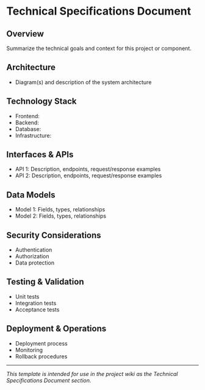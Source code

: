 # Technical Specifications Document

## Overview
Summarize the technical goals and context for this project or component.

## Architecture
- Diagram(s) and description of the system architecture

## Technology Stack
- Frontend:
- Backend:
- Database:
- Infrastructure:

## Interfaces & APIs
- API 1: Description, endpoints, request/response examples
- API 2: Description, endpoints, request/response examples

## Data Models
- Model 1: Fields, types, relationships
- Model 2: Fields, types, relationships

## Security Considerations
- Authentication
- Authorization
- Data protection

## Testing & Validation
- Unit tests
- Integration tests
- Acceptance tests

## Deployment & Operations
- Deployment process
- Monitoring
- Rollback procedures

---
*This template is intended for use in the project wiki as the Technical Specifications Document section.*